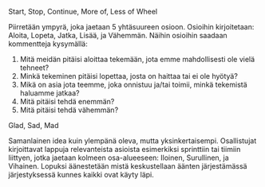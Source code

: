 Start, Stop, Continue, More of, Less of Wheel

Piirretään ympyrä, joka jaetaan 5 yhtäsuureen osioon. Osioihin kirjoitetaan: Aloita, Lopeta, Jatka, Lisää, ja Vähemmän.
Näihin osioihin saadaan kommentteja kysymällä:
1. Mitä meidän pitäisi aloittaa tekemään, jota emme mahdollisesti ole vielä tehneet?
2. Minkä tekeminen pitäisi lopettaa, josta on haittaa tai ei ole hyötyä?
3. Mikä on asia jota teemme, joka onnistuu ja/tai toimii, minkä tekemistä haluamme jatkaa?
4. Mitä pitäisi tehdä enemmän?
5. Mitä pitäisi tehdä vähemmän?


Glad, Sad, Mad

Samanlainen idea kuin ylempänä oleva, mutta yksinkertaisempi. Osallistujat kirjoittavat lappuja relevanteista asioista esimerkiksi sprinttiin tai tiimiin liittyen, jotka jaetaan kolmeen osa-alueeseen: Iloinen, Surullinen, ja Vihainen. Lopuksi äänestetään mistä keskustellaan äänten järjestämässä järjestyksessä kunnes kaikki ovat käyty läpi.
